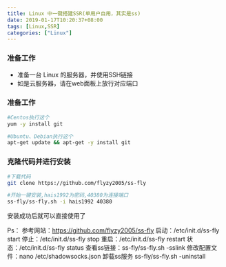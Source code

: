 ```yaml
---
title: Linux 中一键搭建SSR(单用户自用，其实是ss)
date: 2019-01-17T10:20:37+08:00
tags: [Linux,SSR]
categories: ["Linux"]
---
```


### 准备工作
 - 准备一台 Linux 的服务器，并使用SSH链接
 - 如是云服务器，请在web面板上放行对应端口

### 准备工作
``` bash
#Centos执行这个
yum -y install git

#Ubuntu、Debian执行这个
apt-get update && apt-get -y install git
```

### 克隆代码并进行安装
``` bash
#下载代码
git clone https://github.com/flyzy2005/ss-fly

#开始一键安装,hais1992为密码,40380为连接端口
ss-fly/ss-fly.sh -i hais1992 40380
```
安装成功后就可以直接使用了


Ps：
参考网站：https://github.com/flyzy2005/ss-fly
启动：/etc/init.d/ss-fly start
停止：/etc/init.d/ss-fly stop
重启：/etc/init.d/ss-fly restart
状态：/etc/init.d/ss-fly status
查看ss链接：ss-fly/ss-fly.sh -sslink
修改配置文件：nano /etc/shadowsocks.json
卸载ss服务 ss-fly/ss-fly.sh -uninstall
